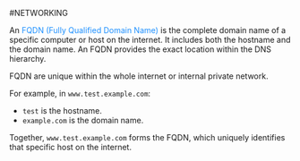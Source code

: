 #NETWORKING 

An <span style="color:DodgerBlue;">FQDN (Fully Qualified Domain Name)</span> is the complete domain name of a specific computer or host on the internet. It includes both the hostname and the domain name. An FQDN provides the exact location within the DNS hierarchy.

FQDN are unique within the whole internet or internal private network. 

For example, in `www.test.example.com`:

- `test` is the hostname.
- `example.com` is the domain name.


Together, `www.test.example.com` forms the FQDN, which uniquely identifies that specific host on the internet.